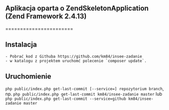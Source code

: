 Aplikacja oparta o ZendSkeletonApplication (Zend Framework 2.4.13)
------------

=======================

Instalacja
------------
    - Pobrać kod z Githuba https://github.com/km84/insee-zadanie
    - w katalogu z projektem uruchomć polecenie `composer update`.

Uruchomienie
------------
`php public/index.php get-last-commit [--service=] repozytorium branch`,
np. `php public/index.php get-last-commit km84/insee-zadanie master` lub `php public/index.php get-last-commit --service=github km84/insee-zadanie master`
